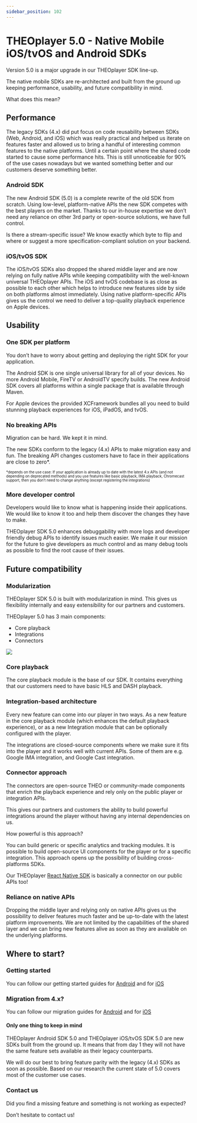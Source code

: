 ```yaml
---
sidebar_position: 102
---
```


# THEOplayer 5.0 - Native Mobile iOS/tvOS and Android SDKs

Version 5.0 is a major upgrade in our THEOplayer SDK line-up.

The native mobile SDKs are re-architected and built from the ground up keeping performance, usability, and future compatibility in mind.

What does this mean?

## Performance

The legacy SDKs (4.x) did put focus on code reusability between SDKs (Web, Android, and iOS) which was really practical and helped us iterate on features faster and allowed us to bring a handful of interesting common features to the native platforms. Until a certain point where the shared code started to cause some performance hits.
This is still unnoticeable for 90% of the use cases nowadays but we wanted something better and our customers deserve something better.

### Android SDK

The new Android SDK (5.0) is a complete rewrite of the old SDK from scratch. Using low-level, platform-native APIs the new SDK competes with the best players on the market.
Thanks to our in-house expertise we don’t need any reliance on other 3rd party or open-source solutions, we have full control.

Is there a stream-specific issue? We know exactly which byte to flip and where or suggest a more specification-compliant solution on your backend.

### iOS/tvOS SDK

The iOS/tvOS SDKs also dropped the shared middle layer and are now relying on fully native APIs while keeping compatibility with the well-known universal THEOplayer APIs.
The iOS and tvOS codebase is as close as possible to each other which helps to introduce new features side by side on both platforms almost immediately. Using native platform-specific APIs gives us the control we need to deliver a top-quality playback experience on Apple devices.

## Usability

### One SDK per platform

You don’t have to worry about getting and deploying the right SDK for your application.

The Android SDK is one single universal library for all of your devices. No more Android Mobile, FireTV or AndroidTV specify builds. The new Android SDK covers all platforms within a single package that is available through Maven.

For Apple devices the provided XCFramework bundles all you need to build stunning playback experiences for iOS, iPadOS, and tvOS.

### No breaking APIs

Migration can be hard. We kept it in mind.

The new SDKs conform to the legacy (4.x) APIs to make migration easy and fun. The breaking API changes customers have to face in their applications are close to zero\*.

<sup><sup>
\*depends on the use case:
If your application is already up to date with the latest 4.x APIs (and not depending on deprecated methods) and you use features like basic playback, IMA playback, Chromecast support, then you don’t need to change anything (except registering the integrations)
</sup></sup>

### More developer control

Developers would like to know what is happening inside their applications. We would like to know it too and help them discover the changes they have to make.

THEOplayer SDK 5.0 enhances debuggability with more logs and developer friendly debug APIs to identify issues much easier. We make it our mission for the future to give developers as much control and as many debug tools as possible to find the root cause of their issues.

## Future compatibility

### Modularization

THEOplayer SDK 5.0 is built with modularization in mind. This gives us flexibility internally and easy extensibility for our partners and customers.

THEOplayer 5.0 has 3 main components:

- Core playback
- Integrations
- Connectors

![](../../assets/img/theoplayer-5-architecture-00.png)

### Core playback

The core playback module is the base of our SDK. It contains everything that our customers need to have basic HLS and DASH playback.

### Integration-based architecture

Every new feature can come into our player in two ways. As a new feature in the core playback module (which enhances the default playback experience), or as a new Integration module that can be optionally configured with the player.

The integrations are closed-source components where we make sure it fits into the player and it works well with current APIs.
Some of them are e.g. Google IMA integration, and Google Cast integration.

### Connector approach

The connectors are open-source THEO or community-made components that enrich the playback experience and rely only on the public player or integration APIs.

This gives our partners and customers the ability to build powerful integrations around the player without having any internal dependencies on us.

How powerful is this approach?

You can build generic or specific analytics and tracking modules.
It is possible to build open-source UI components for the player or for a specific integration.
This approach opens up the possibility of building cross-platforms SDKs.

Our THEOplayer [React Native SDK](https://www.theoplayer.com/sdk/react-native) is basically a connector on our public APIs too!

### Reliance on native APIs

Dropping the middle layer and relying only on native APIs gives us the possibility to deliver features much faster and be up-to-date with the latest platform improvements. We are not limited by the capabilities of the shared layer and we can bring new features alive as soon as they are available on the underlying platforms.

## Where to start?

### Getting started

You can follow our getting started guides for [Android](./02-android/00-getting-started.md) and for [iOS](./03-ios/00-getting-started.md)

### Migration from 4.x?

You can follow our migration guides for [Android](./02-android/02-migration-from-4.x.md) and for [iOS](./03-ios/02-migration-from-4.x.md)

#### Only one thing to keep in mind

THEOplayer Android SDK 5.0 and THEOplayer iOS/tvOS SDK 5.0 are new SDKs built from the ground up. It means that from day 1 they will not have the same feature sets available as their legacy counterparts.

We will do our best to bring feature parity with the legacy (4.x) SDKs as soon as possible.
Based on our research the current state of 5.0 covers most of the customer use cases.

### Contact us

Did you find a missing feature and something is not working as expected?

Don’t hesitate to contact us!
